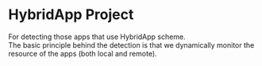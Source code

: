 # HybridApp Project

For detecting those apps that use HybridApp scheme.  
The basic principle behind the detection is that we dynamically monitor the resource of the apps (both local and remote).

